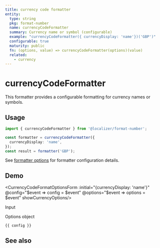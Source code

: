 ```yaml
---
title: currency code formatter
entity:
  type: string
  pkg: format-number
  name: currencyCodeFormatter
  summary: Currency name or symbol (configurable)
  example: "currencyCodeFormatter({ currencyDisplay: 'name'})('GBP')"
  configurable: true
  maturity: public
  fn: (options, value) => currencyCodeFormatter(options)(value)
  related:
    - currency
---
```


# currencyCodeFormatter <Package name="format-number"/>

This formatter provides a configurable formatting for currency names or symbols.

## Usage

```typescript twoslash
import { currencyCodeFormatter } from '@localizer/format-number';

const formatter = currencyCodeFormatter({
  currencyDisplay: 'name',
});
const result = formatter('GBP');
```

See [formatter options](./options/index.md) for formatter configuration details.

## Demo

<script setup>
  import { ref, computed, watch } from 'vue';
  import { NForm, NFormItem } from 'naive-ui/es/form';
  import { NInputNumber } from 'naive-ui/es/input-number';
  import { NSelect } from 'naive-ui/es/select';
  import { NDivider } from 'naive-ui/es/divider';
  import { NCollapse, NCollapseItem } from 'naive-ui/es/collapse';
  import CurrencyCodeFormatOptionsForm from './CurrencyCodeFormatOptionsForm.vue';
  import { currencyName } from '@localizer/format';

  const config = ref();
  const options = ref({});

  const unit = ref('GBP');

  const unitOptions = Intl.supportedValuesOf('currency').map(currency => ({label: `${currency} - ${currencyName(currency).localize('en-US')}`, value: currency}));

</script>

<EntityDemo :args="[options, unit]">

<CurrencyCodeFormatOptionsForm :initial="{currencyDisplay: 'name'}" @config="$event => config = $event" @options="$event => options = $event" showCurrencyOptions/>

<NDivider title-placement="left">Input</NDivider>
<NFormItem label="Currency"><NSelect filterable v-model:value="unit" :options="unitOptions"/></NFormItem>

<NDivider title-placement="left">Options object</NDivider>

```-vue
{{ config }}
```

</EntityDemo>

## See also

<Entities />
